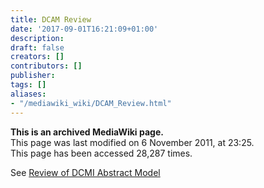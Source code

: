 ```yaml
---
title: DCAM Review
date: '2017-09-01T16:21:09+01:00'
description: 
draft: false
creators: []
contributors: []
publisher: 
tags: []
aliases:
- "/mediawiki_wiki/DCAM_Review.html"
---
```


 **This is an archived MediaWiki page.**  
This page was last modified on 6 November 2011, at 23:25.  
This page has been accessed 28,287 times.

See [Review of DCMI Abstract Model](/mediawiki_wiki/Review_of_DCMI_Abstract_Model "Review of DCMI Abstract Model")

